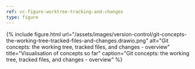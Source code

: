 ```yaml
---
ref: vc-figure-worktree-tracking-and-changes
type: figure
---
```


{% include figure.html
   url="/assets/images/version-control/git-concepts-the-working-tree-tracked-files-and-changes.drawio.png"
   alt="Git concepts: the working tree, tracked files, and changes - overview"
   title="Visualisation of concepts so far"
   caption="Git concepts: the working tree, tracked files, and changes - overview" %}
